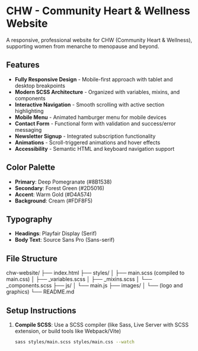 # CHW - Community Heart & Wellness Website

A responsive, professional website for CHW (Community Heart & Wellness), supporting women from menarche to menopause and beyond.

## Features

- **Fully Responsive Design** - Mobile-first approach with tablet and desktop breakpoints
- **Modern SCSS Architecture** - Organized with variables, mixins, and components
- **Interactive Navigation** - Smooth scrolling with active section highlighting
- **Mobile Menu** - Animated hamburger menu for mobile devices
- **Contact Form** - Functional form with validation and success/error messaging
- **Newsletter Signup** - Integrated subscription functionality
- **Animations** - Scroll-triggered animations and hover effects
- **Accessibility** - Semantic HTML and keyboard navigation support

## Color Palette

- **Primary**: Deep Pomegranate (#8B1538)
- **Secondary**: Forest Green (#2D5016)
- **Accent**: Warm Gold (#D4A574)
- **Background**: Cream (#FDF8F5)

## Typography

- **Headings**: Playfair Display (Serif)
- **Body Text**: Source Sans Pro (Sans-serif)

## File Structure
chw-website/
├── index.html
├── styles/
│   ├── main.scss (compiled to main.css)
│   ├── _variables.scss
│   ├── _mixins.scss
│   └── _components.scss
├── js/
│   └── main.js
├── images/
│   └── (logo and graphics)
└── README.md

## Setup Instructions

1. **Compile SCSS**: Use a SCSS compiler (like Sass, Live Server with SCSS extension, or build tools like Webpack/Vite)
   ```bash
   sass styles/main.scss styles/main.css --watch